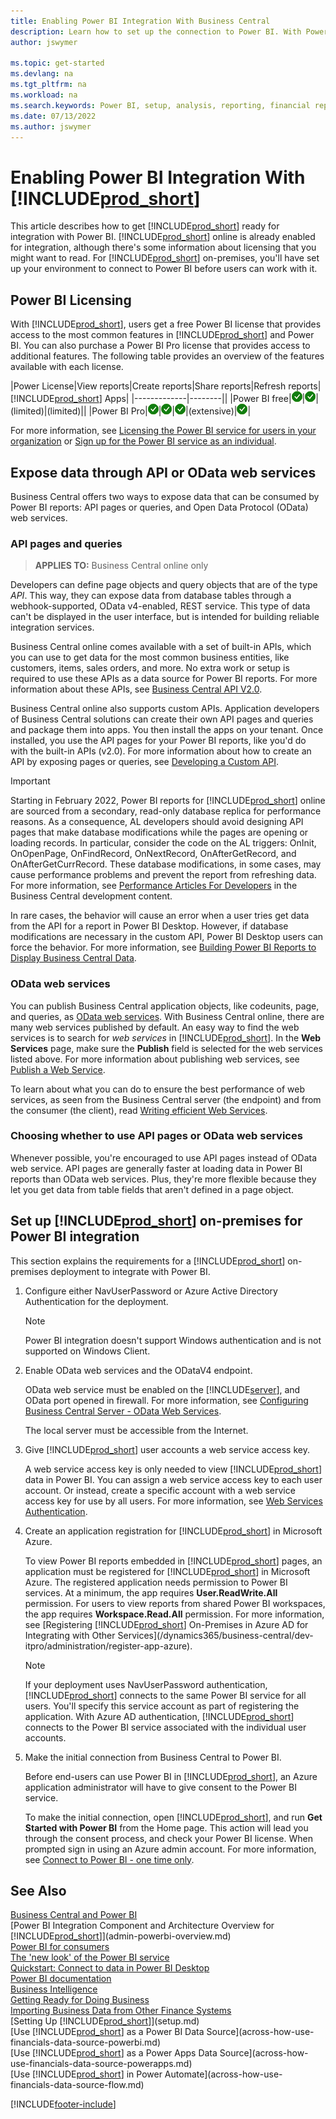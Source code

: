 ```yaml
---
title: Enabling Power BI Integration With Business Central
description: Learn how to set up the connection to Power BI. With Power BI reports, you can get insights, business intelligence, and KPIs from your Business Central data.
author: jswymer

ms.topic: get-started
ms.devlang: na
ms.tgt_pltfrm: na
ms.workload: na
ms.search.keywords: Power BI, setup, analysis, reporting, financial report, business intelligence, KPI
ms.date: 07/13/2022
ms.author: jswymer
---
```

# Enabling Power BI Integration With [!INCLUDE[prod_short](includes/prod_short.md)]

This article describes how to get [!INCLUDE[prod_short](includes/prod_short.md)] ready for integration with Power BI. [!INCLUDE[prod_short](includes/prod_short.md)] online is already enabled for integration, although there's some information about licensing that you might want to read. For [!INCLUDE[prod_short](includes/prod_short.md)] on-premises, you'll have set up your environment to connect to Power BI before users can work with it.

## <a name="license"></a>Power BI Licensing

With [!INCLUDE[prod_short](includes/prod_short.md)], users get a free Power BI license that provides access to the most common features in [!INCLUDE[prod_short](includes/prod_short.md)] and Power BI. You can also purchase a Power BI Pro license that provides access to additional features. The following table provides an overview of the features available with each license.

|Power License|View reports|Create reports|Share reports|Refresh reports| [!INCLUDE[prod_short](includes/prod_short.md)] Apps|
|-------------|--------||
|Power BI free|![a checkmark.](media/check.png)|![another checkmark](media/check.png)|(limited)|(limited)||
|Power BI Pro|![yet another checkmark.](media/check.png)|![it's a checkmark](media/check.png)|![again a checkmark](media/check.png)|(extensive)|![last checkmark](media/check.png)|

For more information, see [Licensing the Power BI service for users in your organization](/power-bi/admin/service-admin-licensing-organization) or [Sign up for the Power BI service as an individual](/power-bi/fundamentals/service-self-service-signup-for-power-bi).

## <a name="exposedata"></a>Expose data through API or OData web services

Business Central offers two ways to expose data that can be consumed by Power BI reports: API pages or queries, and Open Data Protocol (OData) web services.

### API pages and queries

> **APPLIES TO:** Business Central online only

Developers can define page objects and query objects that are of the type *API*. This way, they can expose data from database tables through a webhook-supported, OData v4-enabled, REST service. This type of data can't be displayed in the user interface, but is intended for building reliable integration services.

Business Central online comes available with a set of built-in APIs, which you can use to get data for the most common business entities, like customers, items, sales orders, and more. No extra work or setup is required to use these APIs as a data source for Power BI reports. For more information about these APIs, see [Business Central API V2.0](/dynamics365/business-central/dev-itpro/api-reference/v2.0/).

Business Central online also supports custom APIs. Application developers of Business Central solutions can create their own API pages and queries and package them into apps. You then install the apps on your tenant. Once installed, you use the API pages for your Power BI reports, like you'd do with the built-in APIs (v2.0). For more information about how to create an API by exposing pages or queries, see [Developing a Custom API](/dynamics365/business-central/dev-itpro/developer/devenv-develop-custom-api).

> [!IMPORTANT]
> Starting in February 2022, Power BI reports for [!INCLUDE[prod_short](includes/prod_short.md)] online are sourced from a secondary, read-only database replica for performance reasons. As a consequence, AL developers should avoid designing API pages that make database modifications while the pages are opening or loading records. In particular, consider the code on the AL triggers: OnInit, OnOpenPage, OnFindRecord, OnNextRecord, OnAfterGetRecord, and OnAfterGetCurrRecord. These database modifications, in some cases, may cause performance problems and prevent the report from refreshing data. For more information, see [Performance Articles For Developers](/dynamics365/business-central/dev-itpro/performance/performance-developer?branch=main#writing-efficient-web-services) in the Business Central development content.
>
> In rare cases, the behavior will cause an error when a user tries get data from the API for a report in Power BI Desktop. However, if database modifications are necessary in the custom API, Power BI Desktop users can force the behavior. For more information, see [Building Power BI Reports to Display Business Central Data](across-how-use-financials-data-source-powerbi.md#fixing-problems).

### OData web services

You can publish Business Central application objects, like codeunits, page, and queries, as [OData web services](/dynamics365/business-central/dev-itpro/webservices/odata-web-services). With Business Central online, there are many web services published by default. An easy way to find the web services is to search for *web services* in [!INCLUDE[prod_short](includes/prod_short.md)]. In the **Web Services** page, make sure the **Publish** field is selected for the web services listed above. For more information about publishing web services, see [Publish a Web Service](across-how-publish-web-service.md).

To learn about what you can do to ensure the best performance of web services, as seen from the Business Central server (the endpoint) and from the consumer (the client), read [Writing efficient Web Services](/dynamics365/business-central/dev-itpro/performance/performance-developer#writing-efficient-web-services).

### Choosing whether to use API pages or OData web services

Whenever possible, you're encouraged to use API pages instead of OData web service. API pages are generally faster at loading data in Power BI reports than OData web services. Plus, they're more flexible because they let you get data from table fields that aren't defined in a page object.

## <a name="setup"></a>Set up [!INCLUDE[prod_short](includes/prod_short.md)] on-premises for Power BI integration

This section explains the requirements for a [!INCLUDE[prod_short](includes/prod_short.md)] on-premises deployment to integrate with Power BI.

1. Configure either NavUserPassword or Azure Active Directory Authentication for the deployment.  
    
    > [!NOTE]
    > Power BI integration doesn't support Windows authentication and is not supported on Windows Client.

2. Enable OData web services and the ODataV4 endpoint.

    OData web service must be enabled on the [!INCLUDE[server](includes/server.md)], and OData port opened in firewall. For more information, see [Configuring Business Central Server - OData Web Services](/dynamics365/business-central/dev-itpro/administration/configure-server-instance#ODataServices).

    The local server must be accessible from the Internet.

3. Give [!INCLUDE[prod_short](includes/prod_short.md)] user accounts a web service access key.

    A web service access key is only needed to view [!INCLUDE[prod_short](includes/prod_short.md)] data in Power BI. You can assign a web service access key to each user account. Or instead, create a specific account with a web service access key for use by all users. For more information, see [Web Services Authentication](/dynamics365/business-central/dev-itpro/webservices/web-services-authentication#generate-a-web-service-access-key).

    <!--
    > [!IMPORTANT]
    > With [!INCLUDE[prod_short](../developer/includes/prod_short.md)] online, the use of access keys (Basic Auth) for web service authentication is [deprecated](/dynamics365/business-central/dev-itpro/upgrade/deprecated-features-w1#accesskeys). We recommend that you use OAuth2 instead. For more information, see [Use OAuth to Authorize Business Central Web Services](/dynamics365/business-central/dev-itpro/webservices/authenticate-web-services-using-oauth).-->

4. Create an application registration for [!INCLUDE[prod_short](includes/prod_short.md)] in Microsoft Azure.

    To view Power BI reports embedded in [!INCLUDE[prod_short](includes/prod_short.md)] pages, an application must be registered for [!INCLUDE[prod_short](includes/prod_short.md)] in Microsoft Azure. The registered application needs permission to Power BI services. At a minimum, the app requires  **User.ReadWrite.All** permission. For users to view reports from shared Power BI workspaces, the app requires **Workspace.Read.All** permission. For more information, see [Registering [!INCLUDE[prod_short](includes/prod_short.md)] On-Premises in Azure AD for Integrating with Other Services](/dynamics365/business-central/dev-itpro/administration/register-app-azure).

    > [!NOTE]
    > If your deployment uses NavUserPassword authentication, [!INCLUDE[prod_short](includes/prod_short.md)] connects to the same Power BI service for all users. You'll specify this service account as part of registering the application. With Azure AD authentication, [!INCLUDE[prod_short](includes/prod_short.md)] connects to the Power BI service associated with the individual user accounts.

    <!-- Windows authentication can also be used but you can't get data from BC in Power BI -->
5. Make the initial connection from Business Central to Power BI.

    Before end-users can use Power BI in [!INCLUDE[prod_short](includes/prod_short.md)], an Azure application administrator will have to give consent to the Power BI service.

    To make the initial connection, open [!INCLUDE[prod_short](includes/prod_short.md)], and run **Get Started with Power BI** from the Home page. This action will lead you through the consent process, and check your Power BI license. When prompted sign in using an Azure admin account. For more information, see [Connect to Power BI - one time only](across-working-with-powerbi.md#connect).

## See Also

[Business Central and Power BI](admin-powerbi.md)  
[Power BI Integration Component and Architecture Overview for [!INCLUDE[prod_short](includes/prod_short.md)]](admin-powerbi-overview.md)  
[Power BI for consumers](/power-bi/consumer/end-user-consumer)  
[The 'new look' of the Power BI service](/power-bi/service-new-look)  
[Quickstart: Connect to data in Power BI Desktop](/power-bi/desktop-quickstart-connect-to-data)  
[Power BI documentation](/power-bi/)  
[Business Intelligence](bi.md)  
[Getting Ready for Doing Business](ui-get-ready-business.md)  
[Importing Business Data from Other Finance Systems](across-import-data-configuration-packages.md)  
[Setting Up [!INCLUDE[prod_short](includes/prod_short.md)]](setup.md)  
[Use [!INCLUDE[prod_short](includes/prod_short.md)] as a Power BI Data Source](across-how-use-financials-data-source-powerbi.md)  
[Use [!INCLUDE[prod_short](includes/prod_short.md)] as a Power Apps Data Source](across-how-use-financials-data-source-powerapps.md)  
[Use [!INCLUDE[prod_short](includes/prod_short.md)] in Power Automate](across-how-use-financials-data-source-flow.md)  




[!INCLUDE[footer-include](includes/footer-banner.md)]
